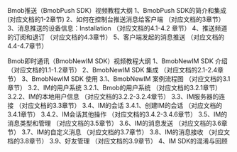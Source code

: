 Bmob推送（BmobPush SDK）视频教程大纲
1、BmobPush SDK的简介和集成
(对应文档的1-2章节)
2、如何在控制台推送消息给客户端
（对应文档的3章节）
3、消息推送的设备信息：Installation
（对应文档的4.1-4.2	章节）
4、推送频道的订阅和退订
（对应文档的4.3章节）
5、客户端发起的消息推送
（对应文档的4.4-4.7章节）



Bmob即时通讯（BmobNewIM SDK）视频教程大纲
1、BmobNewIM SDK 介绍
（对应文档的1.1-1.2章节）
2、BmobNewIM SDK 集成
（对应文档的2.1-2.4章节）
3、BmobNewIM SDK 使用
3.1、BmobNewIM 案例流程图
（对应文档的3.1章节）
3.2、IM的用户系统
3.2.1、Bmob的用户系统
（对应文档的3.2.1章节）
3.2.2、IM的本地用户信息
（对应文档的3.2.2-3.2.4章节）
3.3、IM服务器的连接
（对应文档的3.3章节）
3.4、IM的会话
3.4.1、创建IM的会话
（对应文档的3.4.1章节）
3.4.2、IM会话其他操作
（对应文档的3.4.2-3.4.6章节）
3.5、IM的消息类型和管理
（对应文档的3.5章节）
3.6、IM的消息发送
（对应文档的3.6章节）
3.7、IM的自定义消息
（对应文档的3.7章节）
3.8、IM的消息接收
（对应文档的3.8章节）
3.9、好友管理
（对应文档的3.9章节）
4、IM SDK的混淆与回顾

